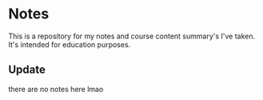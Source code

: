 # Notes

This is a repository for my notes and course content summary's I've taken.
It's intended for education purposes.

Update
---
there are no notes here lmao